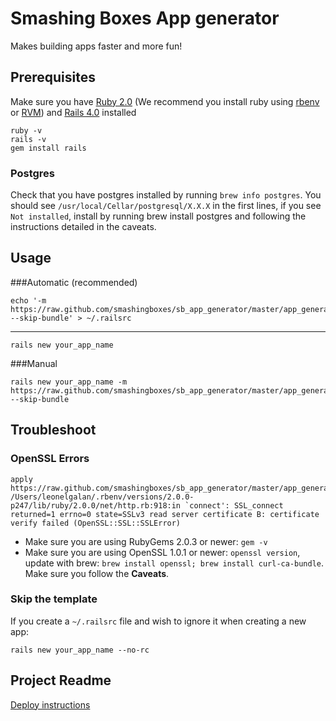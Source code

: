 # Smashing Boxes App generator
Makes building apps faster and more fun!

## Prerequisites
Make sure you have [Ruby 2.0](http://www.ruby-lang.org/en/) (We recommend you install ruby using [rbenv](https://github.com/sstephenson/rbenv) or [RVM](https://github.com/sstephenson/rbenv)) and [Rails 4.0](http://rubyonrails.org/) installed
```
ruby -v
rails -v
gem install rails
```

### Postgres
Check that you have postgres installed by running `brew info postgres`. You should see `/usr/local/Cellar/postgresql/X.X.X` in the first lines, if you see `Not installed`, install by running brew install postgres and following the instructions detailed in the caveats.

## Usage
###Automatic (recommended)
```
echo '-m https://raw.github.com/smashingboxes/sb_app_generator/master/app_generator.rb --skip-bundle' > ~/.railsrc
```
---
```
rails new your_app_name
```

###Manual
```
rails new your_app_name -m https://raw.github.com/smashingboxes/sb_app_generator/master/app_generator.rb --skip-bundle
```

## Troubleshoot
### OpenSSL Errors
```
apply  https://raw.github.com/smashingboxes/sb_app_generator/master/app_generator.rb
/Users/leonelgalan/.rbenv/versions/2.0.0-p247/lib/ruby/2.0.0/net/http.rb:918:in `connect': SSL_connect returned=1 errno=0 state=SSLv3 read server certificate B: certificate verify failed (OpenSSL::SSL::SSLError)
```

- Make sure you are using RubyGems 2.0.3 or newer: `gem -v`
- Make sure you are using OpenSSL 1.0.1 or newer: `openssl version`, update with brew: `brew install openssl; brew install curl-ca-bundle`. Make sure you follow the **Caveats**.

### Skip the template
If you create a `~/.railsrc` file and wish to ignore it when creating a new app:
```
rails new your_app_name --no-rc
```

## Project Readme
[Deploy instructions](https://github.com/smashingboxes/sb_app_generator/blob/master/templates/README.md)
